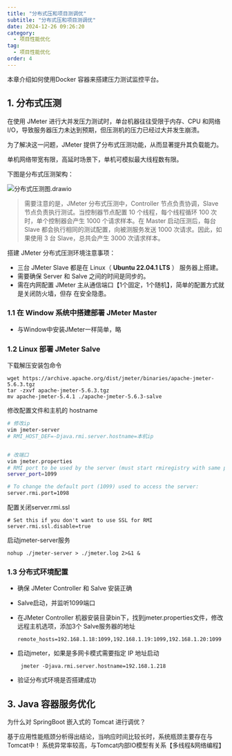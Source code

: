 ```yaml
---
title: "分布式压和项目测调优"
subtitle: "分布式压和项目测调优"
date: 2024-12-26 09:26:20
category:
  - 项目性能优化
tag:
  - 项目性能优化
order: 4
---
```


本章介绍如何使用Docker 容器来搭建压力测试监控平台。

## 1. 分布式压测

在使用 JMeter 进行大并发压力测试时，单台机器往往受限于内存、CPU 和网络 I/O，导致服务器压力未达到预期，但压测机的压力已经过大并发生崩溃。

为了解决这一问题，JMeter 提供了分布式压测功能，从而显著提升其负载能力。

单机网络带宽有限，高延时场景下，单机可模拟最大线程数有限。

下图是分布式压测架构：

![分布式压测图.drawio](https://beauties.eu.org/blogimg/main/img1/分布式压测图.drawio.png)

> 需要注意的是，JMeter 分布式压测中，Controller 节点负责协调，Slave 节点负责执行测试。当控制器节点配置 10 个线程，每个线程循环 100 次时，单个控制器会产生 1000 个请求样本。在 Master 启动压测后，每台 Slave 都会执行相同的测试配置，向被测服务发送 1000 次请求。因此，如果使用 3 台 Slave，总共会产生 3000 次请求样本。

搭建 JMeter 分布式压测环境注意事项：

* 三台 JMeter Slave 都是在 Linux（ **Ubuntu 22.04.1 LTS** ） 服务器上搭建。
* 需要确保 Server 和 Salve 之间的时间是同步的。
* 需在内网配置 JMeter 主从通信端口【1个固定，1个随机】，简单的配置方式就是关闭防火墙，但存 在安全隐患。

### 1.1 在 Window 系统中搭建部署 JMeter Master

* 与Window中安装JMeter一样简单，略

### 1.2 Linux 部署 JMeter Salve 

下载解压安装包命令

```shell
wget https://archive.apache.org/dist/jmeter/binaries/apache-jmeter-5.6.3.tgz
tar -zxvf apache-jmeter-5.6.3.tgz
mv apache-jmeter-5.4.1 ./apache-jmeter-5.6.3-salve
```

修改配置文件和主机的 hostname

```bash
# 修改ip
vim jmeter-server
# RMI_HOST_DEF=-Djava.rmi.server.hostname=本机ip


# 改端口
vim jmeter.properties
# RMI port to be used by the server (must start rmiregistry with same port)
server_port=1099

# To change the default port (1099) used to access the server:
server.rmi.port=1098
```

配置关闭server.rmi.ssl

```shell
# Set this if you don't want to use SSL for RMI
server.rmi.ssl.disable=true
```

启动jmeter-server服务

```shell
nohup ./jmeter-server > ./jmeter.log 2>&1 &
```

### 1.3  分布式环境配置

* 确保 JMeter Controller 和 Salve 安装正确

* Salve启动，并监听1099端口

* 在JMeter Controller 机器安装目录bin下，找到jmeter.properties文件，修改远程主机选项，添加3个 Salve服务器的地址

  ```shell
  remote_hosts=192.168.1.18:1099,192.168.1.19:1099,192.168.1.20:1099
  ```

* 启动jmeter，如果是多网卡模式需要指定 IP 地址启动

  ```shell
   jmeter -Djava.rmi.server.hostname=192.168.1.218
  ```

* 验证分布式环境是否搭建成功



## 3. Java 容器服务优化

为什么对 SpringBoot 嵌入式的 Tomcat 进行调优？ 

基于应用性能瓶颈分析得出结论，当响应时间比较长时，系统瓶颈主要存在与Tomcat中！ 系统异常率较高，与Tomcat内部IO模型有关系【多线程&网络编程】
